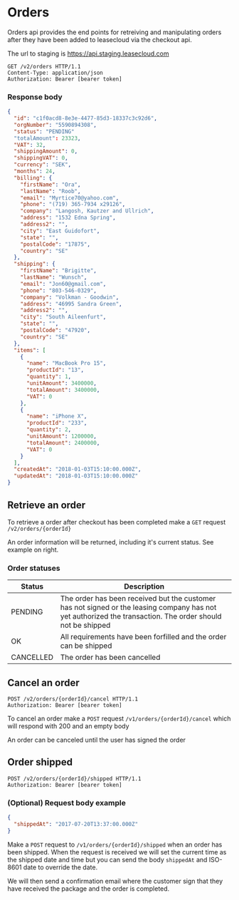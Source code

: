 # Orders

Orders api provides the end points for retreiving and manipulating orders after they have been added to leasecloud via the checkout api.

The url to staging is https://api.staging.leasecloud.com

```http
GET /v2/orders HTTP/1.1
Content-Type: application/json
Authorization: Bearer [bearer token]
```

<div class="move-right">
  <h3>Response body</h3>
</div>

```json
{
  "id": "c1f0acd8-8e3e-4477-85d3-18337c3c92d6",
  "orgNumber": "5590894308",
  "status": "PENDING"
  "totalAmount": 23323,
  "VAT": 32,
  "shippingAmount": 0,
  "shippingVAT": 0,
  "currency": "SEK",
  "months": 24,
  "billing": {
    "firstName": "Ora",
    "lastName": "Roob",
    "email": "Myrtice70@yahoo.com",
    "phone": "(719) 365-7934 x29126",
    "company": "Langosh, Kautzer and Ullrich",
    "address": "1532 Edna Spring",
    "address2": "",
    "city": "East Guidofort",
    "state": "",
    "postalCode": "17875",
    "country": "SE"
  },
  "shipping": {
    "firstName": "Brigitte",
    "lastName": "Wunsch",
    "email": "Jon60@gmail.com",
    "phone": "803-546-0329",
    "company": "Volkman - Goodwin",
    "address": "46995 Sandra Green",
    "address2": "",
    "city": "South Aileenfurt",
    "state": "",
    "postalCode": "47920",
    "country": "SE"
  },
  "items": [
    {
      "name": "MacBook Pro 15",
      "productId": "13",
      "quantity": 1,
      "unitAmount": 3400000,
      "totalAmount": 3400000,
      "VAT": 0
    },
    {
      "name": "iPhone X",
      "productId": "233",
      "quantity": 2,
      "unitAmount": 1200000,
      "totalAmount": 2400000,
      "VAT": 0
    }
  ],
  "createdAt": "2018-01-03T15:10:00.000Z",
  "updatedAt": "2018-01-03T15:10:00.000Z"
}
```
## Retrieve an order

To retrieve a order after checkout has been completed make a `GET` request `/v2/orders/{orderId}`

An order information will be returned, including it's current status. See example on right.


### Order statuses

Status | Description
------ | -----------
PENDING | The order has been received but the customer has not signed or the leasing company has not yet authorized the transaction. The order should not be shipped
OK | All requirements have been forfilled and the order can be shipped
CANCELLED | The order has been cancelled

## Cancel an order

```http
POST /v2/orders/{orderId}/cancel HTTP/1.1
Authorization: Bearer [bearer token]
```

To cancel an order make a `POST` request `/v1/orders/{orderId}/cancel`
which will respond with 200 and an empty body

An order can be canceled until the user has signed the order


## Order shipped

```http
POST /v2/orders/{orderId}/shipped HTTP/1.1
Authorization: Bearer [bearer token]
```

<div class="move-right">
  <h3>(Optional) Request body example</h3>
</div>

```json
{
  "shippedAt": "2017-07-20T13:37:00.000Z"
}
```

Make a `POST` request to `/v1/orders/{orderId}/shipped` when an order has been shipped.
When the request is received we will set the current time as the shipped date
and time but you can send the body `shippedAt` and ISO-8601 date to override the date.

We will then send a confirmation email where the customer sign that they
have received the package and the order is completed.

